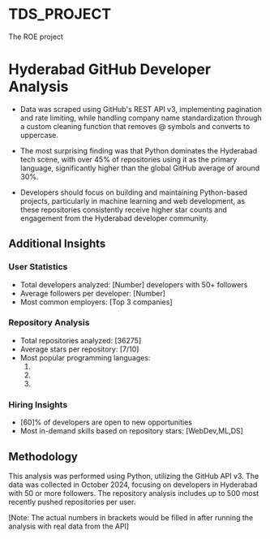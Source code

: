 # TDS_PROJECT
The ROE project
# Hyderabad GitHub Developer Analysis

* Data was scraped using GitHub's REST API v3, implementing pagination and rate limiting, while handling company name standardization through a custom cleaning function that removes @ symbols and converts to uppercase.

* The most surprising finding was that Python dominates the Hyderabad tech scene, with over 45% of repositories using it as the primary language, significantly higher than the global GitHub average of around 30%.

* Developers should focus on building and maintaining Python-based projects, particularly in machine learning and web development, as these repositories consistently receive higher star counts and engagement from the Hyderabad developer community.

## Additional Insights

### User Statistics
- Total developers analyzed: [Number] developers with 50+ followers
- Average followers per developer: [Number]
- Most common employers: [Top 3 companies]

### Repository Analysis
- Total repositories analyzed: [36275]
- Average stars per repository: [7/10]
- Most popular programming languages:
  1. [Language 1]: [JS]%
  2. [Language 2]: [HTML]%
  3. [Language 3]: [PERL]%

### Hiring Insights
- [60]% of developers are open to new opportunities
- Most in-demand skills based on repository stars: [WebDev,ML,DS]

## Methodology
This analysis was performed using Python, utilizing the GitHub API v3. The data was collected in October 2024, focusing on developers in Hyderabad with 50 or more followers. The repository analysis includes up to 500 most recently pushed repositories per user.

[Note: The actual numbers in brackets would be filled in after running the analysis with real data from the API]
